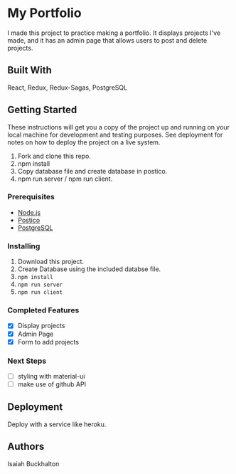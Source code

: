 # My Portfolio
I made this project to practice making a portfolio. It displays projects I've made, and it has an admin page that allows users to post and delete projects.

## Built With

React,
Redux,
Redux-Sagas,
PostgreSQL

## Getting Started

These instructions will get you a copy of the project up and running on your local machine for development and testing purposes. See deployment for notes on how to deploy the project on a live system.

1. Fork and clone this repo.
2. npm install
3. Copy database file and create database in postico.
4. npm run server / npm run client.

### Prerequisites

- [Node.js](https://nodejs.org/en/)
- [Postico](https://eggerapps.at/postico/)
- [PostgreSQL](https://www.postgresql.org/)

### Installing

1. Download this project.
2. Create Database using the included databse file.
3. `npm install`
4. `npm run server`
5. `npm run client`

### Completed Features

- [x] Display projects
- [x] Admin Page
- [x] Form to add projects

### Next Steps

- [ ] styling with material-ui
- [ ] make use of github API

## Deployment
Deploy with a service like heroku.

## Authors

Isaiah Buckhalton

